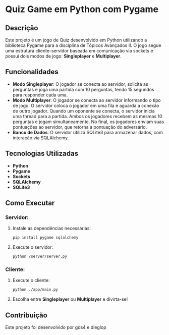 # Quiz Game em Python com Pygame

## Descrição
Este projeto é um jogo de Quiz desenvolvido em Python utilizando a biblioteca Pygame para a disciplina de Tópicos Avançados II. O jogo segue uma estrutura cliente-servidor baseada em comunicação via sockets e possui dois modos de jogo: **Singleplayer** e **Multiplayer**.

## Funcionalidades
- **Modo Singleplayer**: O jogador se conecta ao servidor, solicita as perguntas e joga uma partida com 10 perguntas, tendo 15 segundos para responder cada uma.
- **Modo Multiplayer**: O jogador se conecta ao servidor informando o tipo de jogo. O servidor coloca o jogador em uma fila e aguarda a conexão de outro jogador. Quando um oponente se conecta, o servidor inicia uma thread para a partida. Ambos os jogadores recebem as mesmas 10 perguntas e jogam simultaneamente. No final, os jogadores enviam suas pontuações ao servidor, que retorna a pontuação do adversário.
- **Banco de Dados**: O servidor utiliza SQLite3 para armazenar dados, com interação via SQLAlchemy.

## Tecnologias Utilizadas
- **Python**
- **Pygame**
- **Sockets**
- **SQLAlchemy**
- **SQLite3**

## Como Executar
### Servidor:
1. Instale as dependências necessárias:
   ```sh
   pip install pygame sqlalchemy
   ```
2. Execute o servidor:
   ```sh
   python /server/server.py 
   ```

### Cliente:
1. Execute o cliente:
   ```sh
   python ./app/main.py      
   ```
2. Escolha entre **Singleplayer** ou **Multiplayer** e divirta-se!

## Contribuição

Este projeto foi desenvolvido por gds4 e dieglop